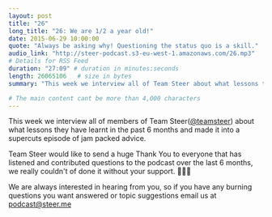 ```yaml
---
layout: post
title: "26"
long_title: "26: We are 1/2 a year old!"
date: 2015-06-29 10:00:00
quote: "Always be asking why! Questioning the status quo is a skill."
audio_link: "http://steer-podcast.s3-eu-west-1.amazonaws.com/26.mp3"
# Details for RSS Feed
duration: "27:09" # duration in minutes:seconds
length: 26065106   # size in bytes
summary: "This week we interview all of Team Steer about what lessons they have learn't in the past 6 months, ranging from lifestyle advice to knowing it's not naked JavaScript."

# The main content cant be more than 4,000 characters
---
```


This week we interview all of members of Team Steer([@teamsteer](http://twitter.com/teamsteer)) about what lessons they have learnt in the past 6 months and made it into a supercuts episode of jam packed advice.

Team Steer would like to send a huge Thank You to everyone that has listened and contributed questions to the podcast over the last 6 months, we really couldn't of done it without your support. 🙌🎉💖

We are always interested in hearing from you, so if you have any burning questions you want answered or topic suggestions email us at [podcast@steer.me](mailto:podcast@steer.me)
